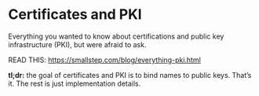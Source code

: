 Certificates and PKI
====================

Everything you wanted to know about certifications and public key infrastructure (PKI), but were afraid to ask.

READ THIS: https://smallstep.com/blog/everything-pki.html

__tl;dr:__ the goal of certificates and PKI is to bind names to public keys. That’s it. The rest is just implementation details.

